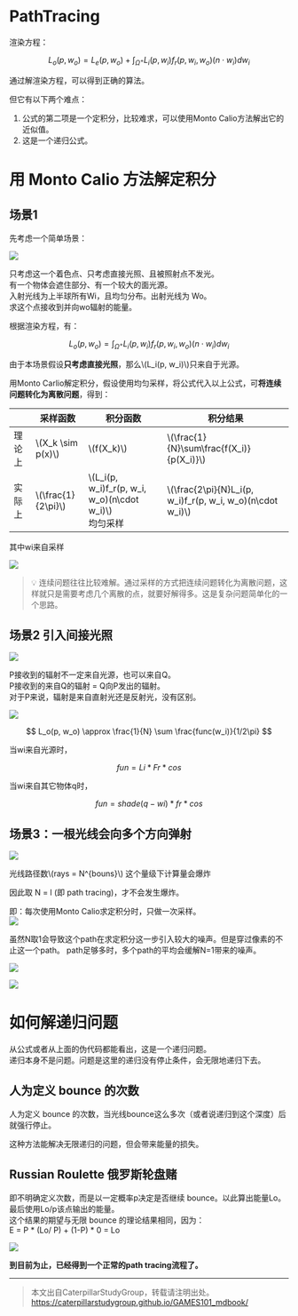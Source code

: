# PathTracing

渲染方程：

$$
L_o(p, w_o) = L_e(p, w_o) + \int_{\Omega^+}L_i(p, w_i)f_r(p, w_i, w_o)(n\cdot w_i)dw_i
$$

通过解渲染方程，可以得到正确的算法。

但它有以下两个难点：
1. 公式的第二项是一个定积分，比较难求，可以使用Monto Calio方法解出它的近似值。  
2. 这是一个递归公式。  

# 用 Monto Calio 方法解定积分

## 场景1 

先考虑一个简单场景：  

![](../assets/132.PNG)  

只考虑这一个着色点、只考虑直接光照、且被照射点不发光。  
有一个物体会遮住部分、有一个较大的面光源。  
入射光线为上半球所有Wi，且均匀分布。出射光线为 Wo。  
求这个点接收到并向wo辐射的能量。  

根据渲染方程，有：

$$
L_o(p, w_o) = \int_{\Omega^+}L_i(p, w_i)f_r(p, w_i, w_o)(n\cdot w_i)dw_i
$$

由于本场景假设**只考虑直接光照**，那么\\(L_i(p, w_i)\\)只来自于光源。  

用Monto Carlio解定积分，假设使用均匀采样，将公式代入以上公式，可**将连续问题转化为离散问题**，得到：  

||采样函数|积分函数|积分结果|
|---|---|---|---|
|理论上|\\(X_k \sim p(x)\\)|\\(f(X_k)\\)|\\(\frac{1}{N}\sum\frac{f(X_i)}{p(X_i)}\\)|
|实际上|\\(\frac{1}{2\pi}\\)|\\(L_i(p, w_i)f_r(p, w_i, w_o)(n\cdot w_i)\\)<br>均匀采样|\\(\frac{2\pi}{N}L_i(p, w_i)f_r(p, w_i, w_o)(n\cdot w_i)\\)|

其中wi来自采样

![](../assets/135.PNG)  

> &#x1F4A1; 连续问题往往比较难解。通过采样的方式把连续问题转化为离散问题，这样就只是需要考虑几个离散的点，就要好解得多。这是复杂问题简单化的一个思路。

## 场景2 引入间接光照

![](../assets/133.PNG)  

P接收到的辐射不一定来自光源，也可以来自Q。  
P接收到的来自Q的辐射 = Q向P发出的辐射。  
对于P来说，辐射是来自直射光还是反射光，没有区别。  

![](../assets/134.PNG)  

$$
L_o(p, w_o) \approx \frac{1}{N} \sum \frac{func(w_i)}{1/2\pi}
$$

当wi来自光源时，

$$
fun = Li * Fr * cos
$$

当wi来自其它物体q时，

$$
fun = shade(q - wi) * fr * cos
$$

## 场景3：一根光线会向多个方向弹射

![](../assets/136.PNG)  

光线路径数\\(rays = N^{bouns}\\) 这个量级下计算量会爆炸

因此取 N = l (即 path tracing)，才不会发生爆炸。  

即：每次使用Monto Calio求定积分时，只做一次采样。  
![](../assets/137.PNG)  

虽然N取1会导致这个path在求定积分这一步引入较大的噪声。但是穿过像素的不止这一个path。 path足够多时，多个path的平均会缓解N=1带来的噪声。  

![](../assets/138.PNG)  

![](../assets/139.PNG)  

# 如何解递归问题

从公式或者从上面的伪代码都能看出，这是一个递归问题。  
递归本身不是问题。问题是这里的递归没有停止条件，会无限地递归下去。  

## 人为定义 bounce 的次数

人为定义 bounce 的次数，当光线bounce这么多次（或者说递归到这个深度）后就强行停止。  

这种方法能解决无限递归的问题，但会带来能量的损失。

## Russian Roulette 俄罗斯轮盘赌

即不明确定义次数，而是以一定概率p决定是否继续 bounce。以此算出能量Lo。    
最后使用Lo/p该点输出的能量。  
这个结果的期望与无限 bounce 的理论结果相同，因为：  
E = P * (Lo/ P) + (1-P) * 0 = Lo

![](../assets/140.PNG)  

**到目前为止，已经得到一个正常的path tracing流程了。**

------------------------------

> 本文出自CaterpillarStudyGroup，转载请注明出处。  
> https://caterpillarstudygroup.github.io/GAMES101_mdbook/